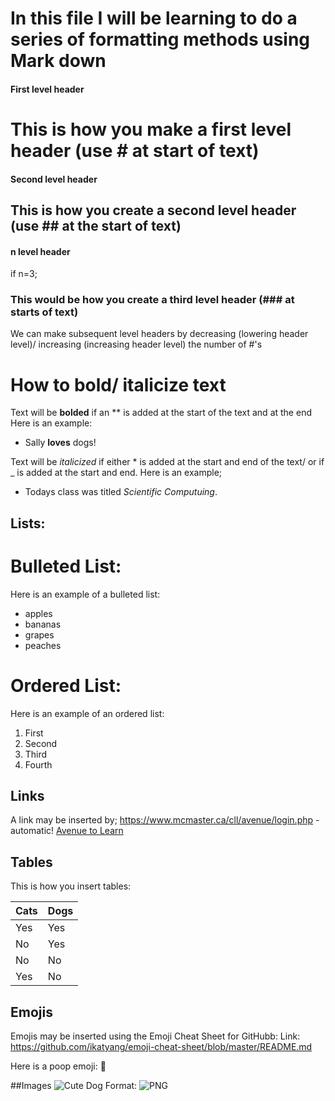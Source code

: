 # In this file I will be learning to do a series of formatting methods using Mark down 

#### First level header
# This is how you make a first level header (use # at start of text)

#### Second level header 
## This is how you create a second level header (use ## at the start of text)

#### n level header
if n=3;
### This would be how you create a third level header (### at starts of text)

We can make subsequent level headers by decreasing (lowering header level)/ increasing (increasing header level) the number of #'s

# How to bold/ italicize text 
Text will be **bolded** if an ** is added at the start of the text and at the end 
Here is an example:
- Sally **loves** dogs!

Text will be _italicized_ if either * is added at the start and end of the text/ or if _ is added at the start and end.
Here is an example;
- Todays class was titled *Scientific Computuing*.

## Lists:
# Bulleted List:
Here is an example of a bulleted list:
- apples
- bananas
- grapes
- peaches

# Ordered List:
Here is an example of an ordered list:
1. First
2. Second 
3. Third
4. Fourth

## Links
A link may be inserted by;
https://www.mcmaster.ca/cll/avenue/login.php - automatic!
[Avenue to Learn](https://www.mcmaster.ca/cll/avenue/login.php)

## Tables
This is how you insert tables:

Cats | Dogs
------------ | -------------
Yes | Yes
No |Yes
No | No
Yes|No

## Emojis
Emojis may be inserted using the Emoji Cheat Sheet for GitHubb:
Link: https://github.com/ikatyang/emoji-cheat-sheet/blob/master/README.md

Here is a poop emoji:
:hankey:

##Images
![Cute Dog](/images/download.png)
Format: ![PNG](https://www.google.com/url?sa=i&source=images&cd=&cad=rja&uact=8&ved=2ahUKEwjvzLmV6p3gAhXnTN8KHW6lBMEQjRx6BAgBEAU&url=https%3A%2F%2Fwww.akc.org%2Fdog-breeds%2Fsmartest-dogs%2F&psig=AOvVaw182FMJS7mNRoGm_MDcpVGF&ust=1549223654832041)



